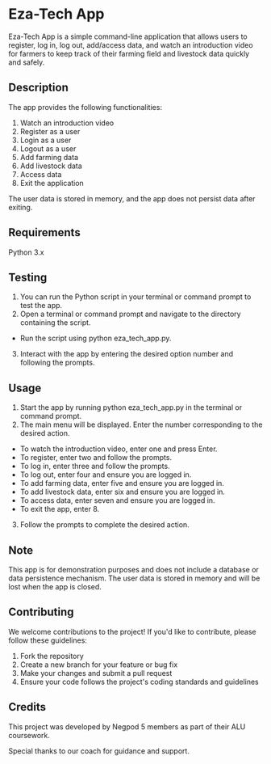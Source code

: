 # Eza-Tech App
Eza-Tech App is a simple command-line application that allows users to register, log in, log out, add/access data, and watch an introduction video for farmers to keep track of their farming field and livestock data quickly and safely. 

## Description
The app provides the following functionalities:
1. Watch an introduction video
2. Register as a user
3. Login as a user
4. Logout as a user
5. Add farming data
6. Add livestock data
7. Access data
8. Exit the application

The user data is stored in memory, and the app does not persist data after exiting.

## Requirements
Python 3.x

## Testing
1. You can run the Python script in your terminal or command prompt to test the app.
2. Open a terminal or command prompt and navigate to the directory containing the script.
- Run the script using python eza_tech_app.py.
3. Interact with the app by entering the desired option number and following the prompts.

## Usage
1. Start the app by running python eza_tech_app.py in the terminal or command prompt.
2. The main menu will be displayed. Enter the number corresponding to the desired action.
- To watch the introduction video, enter one and press Enter.
- To register, enter two and follow the prompts.
- To log in, enter three and follow the prompts.
- To log out, enter four and ensure you are logged in.
- To add farming data, enter five and ensure you are logged in.
- To add livestock data, enter six and ensure you are logged in.
- To access data, enter seven and ensure you are logged in.
- To exit the app, enter 8.
3. Follow the prompts to complete the desired action.

## Note
This app is for demonstration purposes and does not include a database or data persistence mechanism. The user data is stored in memory and will be lost when the app is closed.

## Contributing
We welcome contributions to the project! If you'd like to contribute, please follow these guidelines:
1. Fork the repository
2. Create a new branch for your feature or bug fix
3. Make your changes and submit a pull request
4. Ensure your code follows the project's coding standards and guidelines

## Credits
This project was developed by Negpod 5 members as part of their ALU coursework.
 
Special thanks to our coach for guidance and support.
